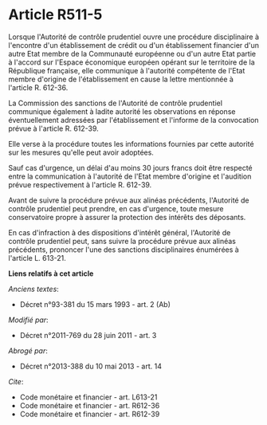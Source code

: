 # Article R511-5

Lorsque l'Autorité de contrôle prudentiel ouvre une procédure disciplinaire à l'encontre d'un établissement de crédit ou d'un
établissement financier d'un autre Etat membre de la Communauté européenne ou d'un autre Etat partie à l'accord sur l'Espace
économique européen opérant sur le territoire de la République française, elle communique à l'autorité compétente de l'Etat
membre d'origine de l'établissement en cause la lettre mentionnée à l'article R. 612-36. 

La Commission des sanctions de l'Autorité de contrôle prudentiel communique également à ladite autorité les observations en
réponse éventuellement adressées par l'établissement et l'informe de la convocation prévue à l'article R. 612-39. 

Elle verse à la procédure toutes les informations fournies par cette autorité sur les mesures qu'elle peut avoir adoptées. 

Sauf cas d'urgence, un délai d'au moins 30 jours francs doit être respecté entre la communication à l'autorité de l'Etat
membre d'origine et l'audition prévue respectivement à l'article R. 612-39. 

Avant de suivre la procédure prévue aux alinéas précédents, l'Autorité de contrôle prudentiel peut prendre, en cas d'urgence,
toute mesure conservatoire propre à assurer la protection des intérêts des déposants. 

En cas d'infraction à des dispositions d'intérêt général, l'Autorité de contrôle prudentiel peut, sans suivre la procédure
prévue aux alinéas précédents, prononcer l'une des sanctions disciplinaires énumérées à l'article L. 613-21.

**Liens relatifs à cet article**

_Anciens textes_:

  - Décret n°93-381 du 15 mars 1993 - art. 2 (Ab)

_Modifié par_:

  - Décret n°2011-769 du 28 juin 2011 - art. 3

_Abrogé par_:

  - Décret n°2013-388 du 10 mai 2013 - art. 14

_Cite_:

  - Code monétaire et financier - art. L613-21
  - Code monétaire et financier - art. R612-36
  - Code monétaire et financier - art. R612-39

